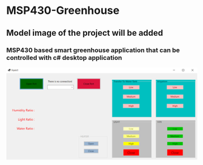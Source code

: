 # MSP430-Greenhouse
## Model image of the project will be added

### MSP430 based smart greenhouse application that can be controlled with c# desktop application

![Picture](https://github.com/Ahmetozbaysar/MSP430-Greenhouse/blob/master/Picture_C%23.png)
